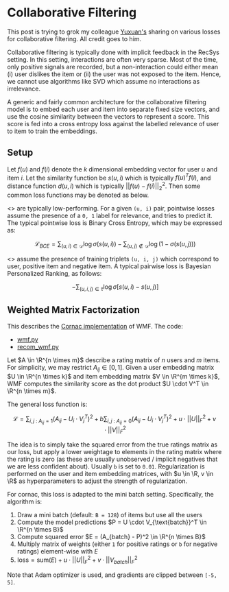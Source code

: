 # Collaborative Filtering

This post is trying to grok my colleague [Yuxuan's](https://www.linkedin.com/in/yxtay) sharing on various losses for collaborative filtering. All credit goes to him.

Collaborative filtering is typically done with implicit feedback in the RecSys setting. In this setting, interactions are often very sparse. Most of the time, only positive signals are recorded, but a non-interaction could either mean (i) user dislikes the item or (ii) the user was not exposed to the item. Hence, we cannot use algorithms like SVD which assume no interactions as irrelevance.

A generic and fairly common architecture for the collaborative filtering model is to embed each user and item into separate fixed size vectors, and use the cosine similarity between the vectors to represent a score. This score is fed into a cross entropy loss against the labelled relevance of user to item to train the embeddings.

## Setup

Let $f(u)$ and $f(i)$ denote the $k$ dimensional embedding vector for user $u$ and item $i$. Let the similarity function be $s(u,i)$ which is typically $f(u)^T f(i)$, and distance function $d(u, i)$ which is typically $||f(u) - f(i)||^2_2$. Then some common loss functions may be denoted as below.

<<Pointwise Losses>> are typically low-performing. For a given `(u, i)` pair, pointwise losses assume the presence of a `0, 1` label for relevance, and tries to predict it. The typical pointwise loss is Binary Cross Entropy, which may be expressed as:

$$
    \mathcal{L}_{BCE} = \sum_{(u,i) \in \mathcal{D}} \log \sigma (s(u,i)) - \sum_{(u,j) \notin \mathcal{D}} \log ( 1 - \sigma(s(u,j)) )
$$

<<Pairwise Losses>> assume the presence of training triplets `(u, i, j)` which correspond to user, positive item and negative item. A typical pairwise loss is Bayesian Personalized Ranking, as follows:

$$
    -\sum_{(u,i,j) \in \tau} \log \sigma \left[ 
        s(u, i) - s(u, j)
    \right]
$$

## Weighted Matrix Factorization

This describes the [Cornac implementation](https://cornac.readthedocs.io/en/stable/api_ref/models.html#module-cornac.models.wmf.recom_wmf) of WMF. The code:
- [wmf.py](https://github.com/PreferredAI/cornac/blob/master/cornac/models/wmf/wmf.py)
- [recom_wmf.py](https://github.com/PreferredAI/cornac/blob/master/cornac/models/wmf/recom_wmf.py)

Let $A \in \R^{n \times m}$ describe a rating matrix of $n$ users and $m$ items. For simplicity, we may restrict $A_{ij} \in [0, 1]$. Given a user embedding matrix $U \in \R^{n \times k}$ and item embedding matrix $V \in \R^{m \times k}$, WMF computes the similarity score as the dot product $U \cdot V^T \in \R^{n \times m}$. 

The general loss function is:

$$
    \mathcal{L} = \sum_{i, j\ :\ A_{ij} = 1} \left(
        A_{ij} - U_i \cdot V_j^T
    \right)^2  + b \sum_{i ,j\ :\ A_{ij} = 0} \left(
        A_{ij} - U_i \cdot V_j^T
    \right)^2
    + u \cdot ||U||^2_F + v \cdot ||V||^2_F
$$

The idea is to simply take the squared error from the true ratings matrix as our loss, but apply a lower weightage to elements in the rating matrix where the rating is zero (as these are usually unobserved / implicit negatives that we are less confident about). Usually `b` is set to `0.01`. Regularization is performed on the user and item embedding matrices, with $u \in \R, v \in \R$ as hyperparameters to adjust the strength of regularization.

For cornac, this loss is adapted to the mini batch setting. Specifically, the algorithm is:
1. Draw a mini batch (default: `B = 128`) of items but use all the users
2. Compute the model predictions $P = U \cdot V_{\text{batch}}^T \in \R^{n \times B}$
3. Compute squared error $E = (A_{batch} - P)^2 \in \R^{n \times B}$
4. Multiply matrix of weights (either `1` for positive ratings or `b` for negative ratings) element-wise with $E$
5. $\text{loss} = \text{sum}(E) + u \cdot ||U||^2_F + v \cdot ||V_{batch}||^2_F$

Note that Adam optimizer is used, and gradients are clipped between `[-5, 5]`.

